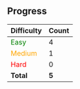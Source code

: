 ## Progress

| Difficulty | Count |
| ---------- | ----- |
| <span style="color:green">Easy</span>       | 4 |
| <span style="color:orange">Medium</span>     | 1 |
| <span style="color:red">Hard</span>       | 0 |
| **Total**  | **5** |
